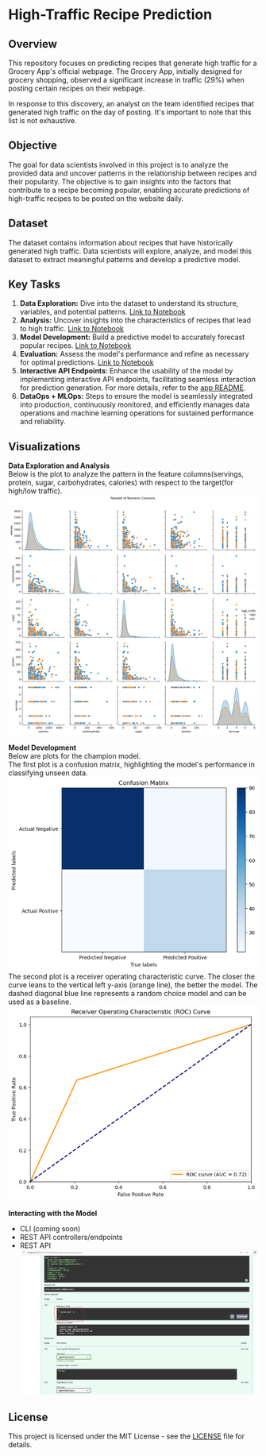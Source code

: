 # High-Traffic Recipe Prediction

## Overview
This repository focuses on predicting recipes that generate high traffic for a Grocery App's official webpage. The Grocery App, initially designed for grocery shopping, observed a significant increase in traffic (29%) when posting certain recipes on their webpage.

In response to this discovery, an analyst on the team identified recipes that generated high traffic on the day of posting. It's important to note that this list is not exhaustive.

## Objective
The goal for data scientists involved in this project is to analyze the provided data and uncover patterns in the relationship between recipes and their popularity. The objective is to gain insights into the factors that contribute to a recipe becoming popular, enabling accurate predictions of high-traffic recipes to be posted on the website daily.

## Dataset
The dataset contains information about recipes that have historically generated high traffic. Data scientists will explore, analyze, and model this dataset to extract meaningful patterns and develop a predictive model.

## Key Tasks
1. **Data Exploration:** Dive into the dataset to understand its structure, variables, and potential patterns. [Link to Notebook](notebooks/data_analysis.ipynb)
2. **Analysis:** Uncover insights into the characteristics of recipes that lead to high traffic. [Link to Notebook](notebooks/data_analysis.ipynb)
3. **Model Development:** Build a predictive model to accurately forecast popular recipes. [Link to Notebook](notebooks/predictive_modelling.ipynb)
4. **Evaluation:** Assess the model's performance and refine as necessary for optimal predictions. [Link to Notebook](notebooks/predictive_modelling.ipynb)
5. **Interactive API Endpoints**: Enhance the usability of the model by implementing interactive API endpoints, facilitating seamless interaction for prediction generation.  For more details, refer to the [app README](app/README.md).
6. **DataOps + MLOps:** Steps to ensure the model is seamlessly integrated into production, continuously monitored, and efficiently manages data operations and machine learning operations for sustained performance and reliability.

## Visualizations
**Data Exploration and Analysis**
<br/> Below is the plot to analyze the pattern in the feature columns(servings, protein, sugar, carbohydrates, calories) with respect to the target(for high/low traffic).
![Pair plot of Numeric columns](imgs/pair_plot.png)

**Model Development**
<br/> Below are plots for the champion model.
<br/>The first plot is a confusion matrix, highlighting the model's performance in classifying unseen data.
![confusion matrix](imgs/champion_model_confusion_matrix.png)
<br/>The second plot is a receiver operating characteristic curve. The closer the curve leans to the vertical left y-axis (orange line), the better the model. The dashed diagonal blue line represents a random choice model and can be used as a baseline.
![roc curve](imgs/champion_model_roc.png)

**Interacting with the Model**
- CLI (coming soon)
- REST API controllers/endpoints
- REST API
![Prediction on Swagger](./imgs/swagger_response_prediction.png)

## License
This project is licensed under the MIT License - see the [LICENSE](LICENSE) file for details.